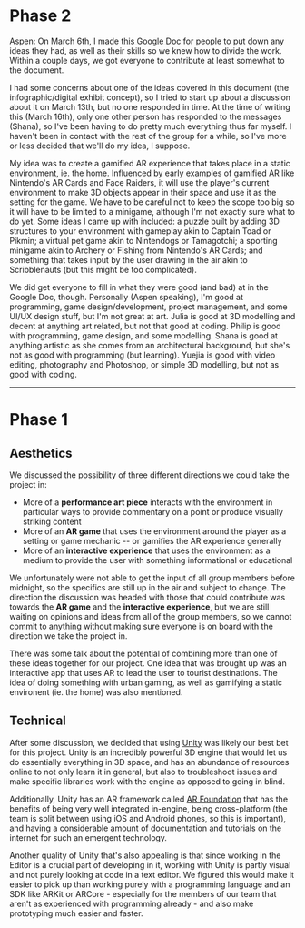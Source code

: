 # Phase 2
Aspen: On March 6th, I made [this Google Doc](https://docs.google.com/document/d/17hDfCDsrhlLVm2a4B6KsLZoRgAlrt4zVfvDOO5Z_GOk/) for people to put down any ideas they had, as well as their skills so we knew how to divide the work. Within a couple days, we got everyone to contribute at least somewhat to the document.

I had some concerns about one of the ideas covered in this document (the infographic/digital exhibit concept), so I tried to start up about a discussion about it on March 13th, but no one responded in time. At the time of writing this (March 16th), only one other person has responded to the messages (Shana), so I've been having to do pretty much everything thus far myself. I haven't been in contact with the rest of the group for a while, so I've more or less decided that we'll do my idea, I suppose.

My idea was to create a gamified AR experience that takes place in a static environment, ie. the home. Influenced by early examples of gamified AR like Nintendo's AR Cards and Face Raiders, it will use the player's current environment to make 3D objects appear in their space and use it as the setting for the game. We have to be careful not to keep the scope too big so it will have to be limited to a minigame, although I'm not exactly sure what to do yet. Some ideas I came up with included: a puzzle built by adding 3D structures to your environment with gameplay akin to Captain Toad or Pikmin; a virtual pet game akin to Nintendogs or Tamagotchi; a sporting minigame akin to Archery or Fishing from Nintendo's AR Cards; and something that takes input by the user drawing in the air akin to Scribblenauts (but this might be too complicated).

We did get everyone to fill in what they were good (and bad) at in the Google Doc, though. Personally (Aspen speaking), I'm good at programming, game design/development, project management, and some UI/UX design stuff, but I'm not great at art. Julia is good at 3D modelling and decent at anything art related, but not that good at coding. Philip is good with programming, game design, and some modelling. Shana is good at anything artistic as she comes from an architectural background, but she's not as good with programming (but learning). Yuejia is good with video editing, photography and Photoshop, or simple 3D modelling, but not as good with coding.
 
---

# Phase 1
## Aesthetics
We discussed the possibility of three different directions we could take the project in:
- More of a **performance art piece** interacts with the environment in particular ways to provide commentary on a point or produce visually striking content
- More of an **AR game** that uses the environment around the player as a setting or game mechanic -- or gamifies the AR experience generally
- More of an **interactive experience** that uses the environment as a medium to provide the user with something informational or educational

We unfortunately were not able to get the input of all group members before midnight, so the specifics are still up in the air and subject to change. The direction the discussion was headed with those that could contribute was towards the **AR game** and the **interactive experience**, but we are still waiting on opinions and ideas from all of the group members, so we cannot commit to anything without making sure everyone is on board with the direction we take the project in.

There was some talk about the potential of combining more than one of these ideas together for our project. One idea that was brought up was an interactive app that uses AR to lead the user to tourist destinations. The idea of doing something with urban gaming, as well as gamifying a static environent (ie. the home) was also mentioned. 

## Technical
After some discussion, we decided that using [Unity](https://unity.com/) was likely our best bet for this project. Unity is an incredibly powerful 3D engine that would let us do essentially everything in 3D space, and has an abundance of resources online to not only learn it in general, but also to troubleshoot issues and make specific libraries work with the engine as opposed to going in blind. 

Additionally, Unity has an AR framework called [AR Foundation](https://unity.com/unity/features/arfoundation) that has the benefits of being very well integrated in-engine, being cross-platform (the team is split between using iOS and Android phones, so this is important), and having a considerable amount of documentation and tutorials on the internet for such an emergent technology. 

Another quality of Unity that's also appealing is that since working in the Editor is a crucial part of developing in it, working with Unity is partly visual and not purely looking at code in a text editor. We figured this would make it easier to pick up than working purely with a programming language and an SDK like ARKit or ARCore - especially for the members of our team that aren't as experienced with programming already - and also make prototyping much easier and faster.
